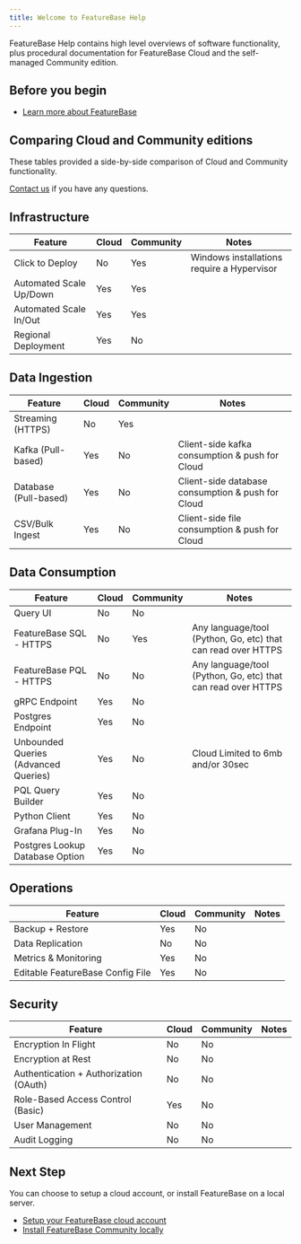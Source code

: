 ```yaml
---
title: Welcome to FeatureBase Help
---
```


FeatureBase Help contains high level overviews of software functionality, plus procedural documentation for FeatureBase Cloud and the self-managed Community edition.

## Before you begin

* [Learn more about FeatureBase](https://www.featurebase.com/)

## Comparing Cloud and Community editions

These tables provided a side-by-side comparison of Cloud and Community functionality.

[Contact us](#get-support) if you have any questions.

## Infrastructure

| Feature | Cloud  | Community  | Notes  |
| ------ | ----- | ----------- | ----------- |
| Click to Deploy |  No | Yes | Windows installations require a Hypervisor  |
| Automated Scale Up/Down|  Yes | Yes |   |
| Automated Scale In/Out |  Yes | Yes |   |
| Regional Deployment |  Yes | No |   |

## Data Ingestion

| Feature | Cloud  | Community  | Notes  |
| ------ | ----- | ----------- | ----------- |
| Streaming (HTTPS)  |  No | Yes |   |
| Kafka (Pull-based) |  Yes | No | Client-side kafka consumption & push for Cloud |
| Database (Pull-based) |  Yes | No |  Client-side database consumption & push for Cloud |
| CSV/Bulk Ingest  |  Yes | No |  Client-side file consumption & push for Cloud |

## Data Consumption

| Feature | Cloud  | Community  | Notes  |
| ------ | ----- | ----------- | ----------- |
| Query UI  |  No | No |   |
| FeatureBase SQL - HTTPS |  No | Yes | Any language/tool (Python, Go, etc) that can read over HTTPS  |
| FeatureBase PQL - HTTPS |  No | No | Any language/tool (Python, Go, etc) that can read over HTTPS  |
| gRPC Endpoint |  Yes | No |   |
| Postgres Endpoint |  Yes | No |   |
| Unbounded Queries (Advanced Queries) |  Yes | No | Cloud Limited to 6mb and/or 30sec  |
| PQL Query Builder |  Yes | No |   |
| Python Client |  Yes | No |   |
| Grafana Plug-In |  Yes | No |   |
| Postgres Lookup Database Option |  Yes | No |   |

## Operations

| Feature | Cloud  | Community  | Notes  |
| ------ | ----- | ----------- | ----------- |
| Backup + Restore |  Yes | No |   |
| Data Replication |  No | No |  |
| Metrics & Monitoring |  Yes | No |   |
| Editable FeatureBase Config File |  Yes | No |   |

## Security

| Feature | Cloud  | Community  | Notes  |
| ------ | ----- | ----------- | ----------- |
| Encryption In Flight |  No | No |  |
| Encryption at Rest |  No | No |   |
| Authentication + Authorization (OAuth) |  No | No |  |
| Role-Based Access Control (Basic) |  Yes | No |   |
| User Management |  No | No |  |
| Audit Logging |  No | No |   |

## Next Step

You can choose to setup a cloud account, or install FeatureBase on a local server.

* [Setup your FeatureBase cloud account](/cloud/cloud-introduction)
* [Install FeatureBase Community locally](/community/community-setup/community-install-config)
